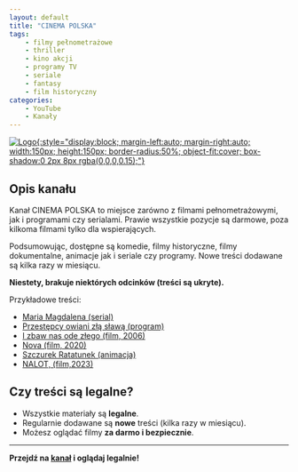 ```yaml
---
layout: default
title: "CINEMA POLSKA"
tags: 
    - filmy pełnometrażowe
    - thriller
    - kino akcji
    - programy TV
    - seriale
    - fantasy
    - film historyczny
categories:
    - YouTube
    - Kanały
---
```

[![Logo](https://yt3.googleusercontent.com/ytc/AIdro_mXiGiEBA29hJN2NOUNqZnO-qyy7klTeFtCkqqnoZCkSBg=s160-c-k-c0x00ffffff-no-rj){:style="display:block; margin-left:auto; margin-right:auto; width:150px; height:150px; border-radius:50%; object-fit:cover; box-shadow:0 2px 8px rgba(0,0,0,0.15);"}](https://www.youtube.com/@CinemaPolska)

## Opis kanału

Kanał CINEMA POLSKA to miejsce zarówno z filmami pełnometrażowymi, jak i programami czy serialami. Prawie wszystkie pozycje są darmowe, poza kilkoma filmami tylko dla wspierających.

Podsumowując, dostępne są komedie, filmy historyczne, filmy dokumentalne, animacje jak i seriale czy programy. Nowe treści dodawane są kilka razy w miesiącu.

**Niestety, brakuje niektórych odcinków (treści są ukryte).**

Przykładowe treści:

- [Maria Magdalena (serial)](https://www.youtube.com/watch?v=rEaqS9hLqp4&list=PLR2JIM58LUVe-wwnsGqGpPS35pVg6Rytf)
- [Przestępcy owiani złą sławą (program)](https://www.youtube.com/watch?v=ww63o8KmHBw)
- [I zbaw nas ode złego (film, 2006)](https://www.youtube.com/watch?v=tiLEsORJCj8)
- [Nova (film, 2020)](https://www.youtube.com/watch?v=CAtMr6Pg4DM)
- [Szczurek Ratatunek (animacja)](https://www.youtube.com/watch?v=p_6JHYYgo8c)
- [NALOT, (film,2023)](https://www.youtube.com/watch?v=LQ8By_J956s)

## Czy treści są legalne?

- Wszystkie materiały są **legalne**.
- Regularnie dodawane są **nowe** treści (kilka razy w miesiącu).
- Możesz oglądać filmy **za darmo i bezpiecznie**.

---
 
**Przejdź na [kanał](https://www.youtube.com/@CinemaPolska) i oglądaj legalnie!**
